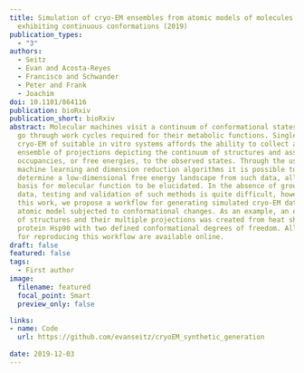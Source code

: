 ```yaml
---
title: Simulation of cryo-EM ensembles from atomic models of molecules
  exhibiting continuous conformations (2019)
publication_types:
  - "3"
authors:
  - Seitz
  - Evan and Acosta-Reyes
  - Francisco and Schwander
  - Peter and Frank
  - Joachim
doi: 10.1101/864116
publication: bioRxiv
publication_short: bioRxiv
abstract: Molecular machines visit a continuum of conformational states as they
  go through work cycles required for their metabolic functions. Single-molecule
  cryo-EM of suitable in vitro systems affords the ability to collect a large
  ensemble of projections depicting the continuum of structures and assign
  occupancies, or free energies, to the observed states. Through the use of
  machine learning and dimension reduction algorithms it is possible to
  determine a low-dimensional free energy landscape from such data, allowing the
  basis for molecular function to be elucidated. In the absence of ground truth
  data, testing and validation of such methods is quite difficult, however. In
  this work, we propose a workflow for generating simulated cryo-EM data from an
  atomic model subjected to conformational changes. As an example, an ensemble
  of structures and their multiple projections was created from heat shock
  protein Hsp90 with two defined conformational degrees of freedom. All scripts
  for reproducing this workflow are available online.
draft: false
featured: false
tags:
  - First author
image:
  filename: featured
  focal_point: Smart
  preview_only: false

links: 
- name: Code
  url: https://github.com/evanseitz/cryoEM_synthetic_generation
  
date: 2019-12-03
---
```

